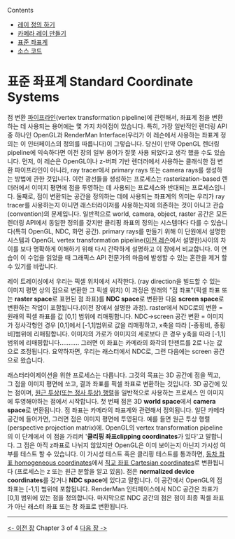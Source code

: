 
Contents
- [레이 정의 하기](rt-레이-정의-하기)
- [카메라 레이 만들기](rt-카메라-레이-만들기)
- [표준 좌표계](#표준-좌표계-Standard-Coordinate-Systems)
- [소스 코드](rt-소스코드)

# 표준 좌표계 Standard Coordinate Systems

점 변환 [파이프라인](https://ko.wikipedia.org/wiki/%ED%8C%8C%EC%9D%B4%ED%94%84%EB%9D%BC%EC%9D%B8_(%EC%BB%B4%ED%93%A8%ED%8C%85))(vertex transformation pipeline)에 관련해서, 좌표계 점을 변환하는 데 사용되는 용어에는 몇 가지 차이점이 있습니다.
특히, 가장 일반적인 렌더링 API중 하나인 OpenGL과 RenderMan Interface(우리가 이 레슨에서 사용하는 좌표계 정의는 이 인터페이스의 정의를 따릅니다)이 그렇습니다. 당신이 만약 OpenGL 렌더링 pipeline에 익숙하다면 이전 장의 일부 용어가 잘못 사용 되었다고 생각 했을 수도 있습니다.
먼저, 이 레슨은 OpenGL이나 z-버퍼 기반 렌더러에서 사용하는 클래식한 점 변환 파이프라인이 아니라, ray tracer에서 primary rays 또는 camera rays를 생성하는 방법에 관한 것입니다. 이런 광선들을 생성하는 프로세스는 rasterization-based 렌더러에서 이미지 평면에 점을 투영하는 데 사용되는 프로세스와 반대되는 프로세스입니다. 둘째로, 점이 변환되는 공간을 정의하는 데에 사용되는 좌표계의 의미는 우리가 ray tracer를 사용하는지 아니면 래스터라이저를 사용하는지에 의존하는 것이 아니고 관습(convention)의 문제입니다.
일반적으로 world, camera, object, raster 공간은 모든 렌더링 API에서 동일한 정의를 갖지만
클리핑 좌표의 정의는 시스템마다 다를 수 있습니다(특히 OpenGL, NDC, 화면 공간).
primary rays를 만들기 위해 이 단원에서 설명한 시스템과 OpenGL vertex transformation pipeline([이전 레슨](https://www.scratchapixel.com/lessons/3d-basic-rendering/perspective-and-orthographic-projection-matrix/projection-matrix-GPU-rendering-pipeline-clipping)에서 설명한)사이의 차이를
보다 명확하게 이해하기 위해 다시 간략하게 설명하고 이 장에서 비교합니다. 이 연습이 이 수업을 읽었을 때 그래픽스 API 전문가의 마음에 발생할 수 있는 혼란을 제거 할 수 있기를 바랍니다.

레이 트레이싱에서 우리는 픽셀 위치에서 시작한다. (ray direction을 빌드할 수 있는 이미지 평면 상의 점으로 변환한 그 픽셀 위치)
이 과정은 원래의 "점 좌표"(픽셀 좌표 또는 **raster space**로 표현된 점 좌표)를 **NDC space**로 변환한 다음 **screen space**로 변환하는 작업이 포함됩니다.(이전 장에서 설명한 과정).
raster에서 NDC로의 변환 = 원래의 픽셀 좌표를 값 [0,1] 범위에 리매핑합니다.
NDC->screen 공간 변환 = 이미지가 정사각형인 경우 [0,1]에서 [-1,1]범위로 값을 리매핑하고,
x축을 따라 [-종횡비, 종횡비]범위에 리매핑합니다. 
이미지의 가로가 이미지의 세로보다 큰 경우 y축을 따라 [-1,1]범위에 리매핑합니다...........
그러면 이 좌표는 카메라의 화각의 탄젠트를 2로 나눈 값으로 조정됩니다.
요약하자면, 우리는 래스터에서 NDC로, 그런 다음에는 screen 공간으로 왔습니다.

래스터라이제이션을 위한 프로세스는 다릅니다.
그것의 목표는 3D 공간에 점을 찍고, 그 점을 이미지 평면에 쏘고, 결과 좌표를 픽셀 좌표로 변환하는 것입니다.
3D 공간에 있는 점이며, [원근 투상(또는 정사 투상) 행렬](https://www.scratchapixel.com/lessons/3d-basic-rendering/perspective-and-orthographic-projection-matrix/projection-matrix-introduction)을 일반적으로 사용하는 프로세스 인 이미지에 투영해야하는 점에서 시작합니다. 
첫 번째 점은 3D **world space**에서 **camera space**로 변환됩니다. 점 좌표는 카메라의 좌표계와 관련해서 정의됩니다.
일단 카메라 공간에 들어가면, 그러면 점은 이미지 평면에 투영된다. 예를 들면 원근 투상 행렬(perspective projection matrix)에. 
OpenGL의 vertex transformation pipeline의 이 단계에서 이 점을 가리켜 '**클리핑 좌표clipping coordinates**가 있다'고 말합니다.
그 점은 아직 z좌표로 나뉘지 않았지만 OpenGL은 이미 보이는지 아닌지 가시성 여부를 테스트 할 수 있습니다.
이 가시성 테스트 혹은 클리핑 테스트를 통과하면, [동차 좌표 homogeneous coordinates](https://ko.wikipedia.org/wiki/%EB%8F%99%EC%B0%A8%EC%A2%8C%ED%91%9C)에서 [직교 좌표 Cartesian coordinates](https://ko.wikipedia.org/wiki/%EC%A7%81%EA%B5%90_%EC%A2%8C%ED%91%9C%EA%B3%84)로 변환됩니다 (프로세스는 z 또는 원근 분할을 알고 있음). 점은 **normalized device coordinates**를 갖거나 **NDC space**에 있다고 말합니다. 이 공간에서 OpenGL의 점 좌표는 [-1,1] 범위에 포함됩니다. RenderMan 인터페이스에서 NDC 공간은 좌표가 [0,1] 범위에 있는 점을 정의합니다. 마지막으로 NDC 공간의 점은 점이 최종 픽셀 좌표가 아닌 래스터 좌표 또는 창 좌표로 변환됩니다.

------------------------
[<- 이전 장](rt-카메라-레이-만들기)        Chapter 3 of 4         [다음 장 ->](rt-소스코드)
